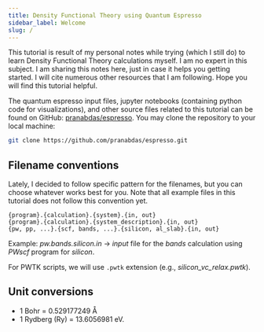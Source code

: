 ```yaml
---
title: Density Functional Theory using Quantum Espresso
sidebar_label: Welcome
slug: /
---
```

This tutorial is result of my personal notes while trying (which I still do) to
learn Density Functional Theory calculations myself. I am no expert in this
subject. I am sharing this notes here, just in case it helps you getting
started. I will cite numerous other resources that I am following. Hope you will
find this tutorial helpful.

The quantum espresso input files, jupyter notebooks (containing python code for
visualizations), and other source files related to this tutorial can be found on
GitHub: [pranabdas/espresso](https://github.com/pranabdas/espresso/). You may clone
the repository to your local machine:
```bash
git clone https://github.com/pranabdas/espresso.git
```

## Filename conventions
Lately, I decided to follow specific pattern for the filenames, but you can
choose whatever works best for you. Note that all example files in this
tutorial does not follow this convention yet.
```
{program}.{calculation}.{system}.{in, out}
{program}.{calculation}.{system_description}.{in, out}
{pw, pp, ...}.{scf, bands, ...}.{silicon, al_slab}.{in, out}
```

Example: *pw.bands.silicon.in* → *input* file for the *bands* calculation using
*PWscf* program for *silicon*.

For PWTK scripts, we will use `.pwtk` extension (e.g., *silicon_vc_relax.pwtk*).

## Unit conversions

- 1 Bohr = 0.529177249 Å
- 1 Rydberg (Ry) = 13.6056981 eV.
